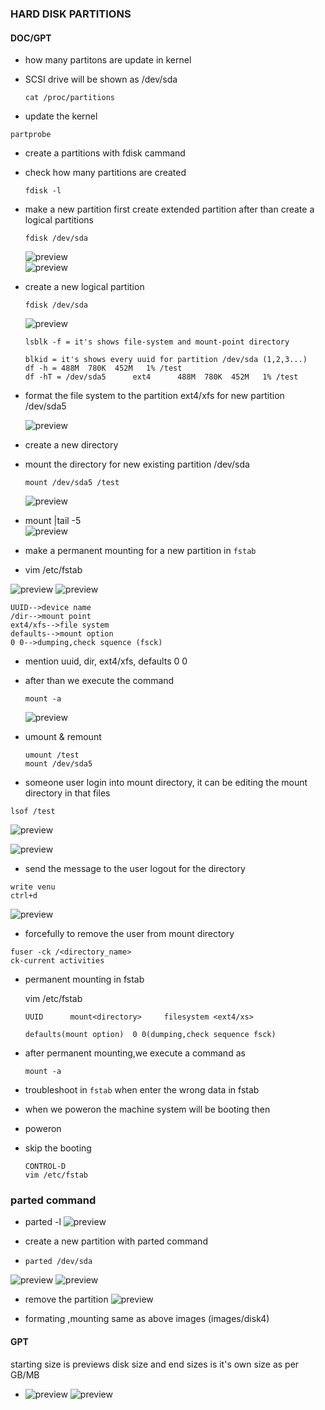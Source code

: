 ### HARD DISK PARTITIONS

#### DOC/GPT

* how many partitons are update in kernel 

* SCSI drive will be shown as /dev/sda
  ```
  cat /proc/partitions
  ```

*  update the kernel

  ```
  partprobe
  ```

* create a partitions with fdisk cammand

* check how many partitions are created

    ```
    fdisk -l
    ```

* make a new partition first create extended partition after than create a logical partitions 

  ```
  fdisk /dev/sda
  ```
  ![preview](images/disk1.PNG)  
  ![preview](images/disk2.PNG)

* create a new logical partition 

  ```
  fdisk /dev/sda
  ```
  ![preview](images/disk3.PNG)

  ```
  lsblk -f = it's shows file-system and mount-point directory

  blkid = it's shows every uuid for partition /dev/sda (1,2,3...)
  df -h = 488M  780K  452M   1% /test
  df -hT = /dev/sda5      ext4      488M  780K  452M   1% /test
  ```
* format the file system to the partition ext4/xfs for new partition /dev/sda5

  ![preview](images/disk4.PNG)

* create a new directory
* mount the directory for new existing partition /dev/sda 

  ```
  mount /dev/sda5 /test

  ```
  ![preview](images/disk5.PNG)
* mount |tail -5  
  ![preview](images/disk6.PNG) 

* make a permanent mounting for a new partition in  `fstab`

*  vim /etc/fstab
  
  ![preview](images/disk7.PNG)
  ![preview](images/disk8.PNG)

  ```
  UUID-->device name
  /dir-->mount point
  ext4/xfs-->file system
  defaults-->mount option
  0 0-->dumping,check squence (fsck)
  ```

* mention uuid, dir, ext4/xfs, defaults 0 0
* after than we execute the command

  ```
  mount -a
  ```
  ![preview](images/disk9.PNG)

* umount & remount

  ```
  umount /test
  mount /dev/sda5
  ```

* someone user login into mount directory, it can be editing the mount directory in that files 
 
 ```
 lsof /test
 ```
  ![preview](images/disk10.PNG)

  ![preview](images/disk12.PNG)

* send the message to the user logout for the directory
 
 ```
 write venu
 ctrl+d
 ```
 ![preview](images/disk11.PNG)

* forcefully to remove the user from mount directory
 ```
 fuser -ck /<directory_name>
 ck-current activities
 ```
* permanent mounting in fstab
  
  vim /etc/fstab

  ```
  UUID      mount<directory>     filesystem <ext4/xs>  
  
  defaults(mount option)  0 0(dumping,check sequence fsck)

  ```
* after permanent mounting,we execute a command as 
  ```
  mount -a
  ```
* troubleshoot in `fstab` when enter the wrong data in fstab
* when we poweron the machine system will be booting then
* poweron
* skip the booting 
  ```
  CONTROL-D
  vim /etc/fstab
  ```
### parted command 

*  parted -l 
   ![preview](images/disk13.PNG)

* create a new partition with parted command

*  ```
   parted /dev/sda
   ```   
  ![preview](images/disk14.PNG)
  ![preview](images/disk15.PNG)

*  remove the partition 
  ![preview](images/disk16.PNG)

* formating ,mounting same as above images (images/disk4)

####  GPT

  starting size is previews disk size and end  sizes is it's own  size as per GB/MB
*  ![preview](images/disk17.PNG)
   ![preview](images/disk18.PNG)



   
  






  
  
